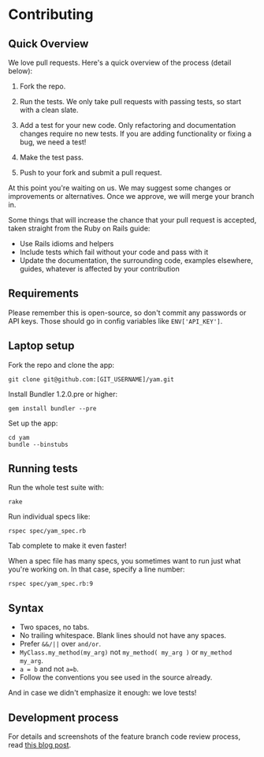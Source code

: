 Contributing
============


Quick Overview
--------------

We love pull requests. Here's a quick overview of the process (detail below):

1. Fork the repo.

2. Run the tests. We only take pull requests with passing tests, so start with a clean slate.

3. Add a test for your new code. Only refactoring and documentation changes require no new tests. If you are adding functionality or fixing a bug, we need a test!

4. Make the test pass.

5. Push to your fork and submit a pull request.

At this point you're waiting on us. We may suggest some changes or improvements or alternatives. Once we approve, we will merge your branch in.

Some things that will increase the chance that your pull request is accepted, taken straight from the Ruby on Rails guide:

* Use Rails idioms and helpers
* Include tests which fail without your code and pass with it
* Update the documentation, the surrounding code, examples elsewhere, guides, whatever is affected by your contribution


Requirements
--------------

Please remember this is open-source, so don't commit any passwords or API keys.
Those should go in config variables like `ENV['API_KEY']`.


Laptop setup
------------

Fork the repo and clone the app:

    git clone git@github.com:[GIT_USERNAME]/yam.git


Install Bundler 1.2.0.pre or higher:

    gem install bundler --pre

Set up the app:

    cd yam
    bundle --binstubs


Running tests
-------------

Run the whole test suite with:

    rake

Run individual specs like:

    rspec spec/yam_spec.rb

Tab complete to make it even faster!

When a spec file has many specs, you sometimes want to run just what you're
working on. In that case, specify a line number:

    rspec spec/yam_spec.rb:9


Syntax
------

* Two spaces, no tabs.
* No trailing whitespace. Blank lines should not have any spaces.
* Prefer `&&/||` over `and/or`.
* `MyClass.my_method(my_arg)` not `my_method( my_arg )` or `my_method my_arg`.
* `a = b` and not `a=b`.
* Follow the conventions you see used in the source already.

And in case we didn't emphasize it enough: we love tests!


Development process
-------------------

For details and screenshots of the feature branch code review process,
read [this blog post](http://robots.thoughtbot.com/post/2831837714/feature-branch-code-reviews).
